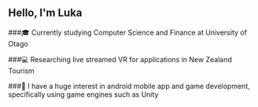 ## Hello, I'm Luka

###🎓 Currently studying Computer Science and Finance at University of Otago

###💻 Researching live streamed VR for applications in New Zealand Tourism 

###📱 I have a huge interest in android mobile app and game development, specifically using game engines such as Unity
<!--
**Luka-Didham/Luka-Didham** is a ✨ _special_ ✨ repository because its `README.md` (this file) appears on your GitHub profile.

Here are some ideas to get you started:

- 🔭 I’m currently working on ...
- 🌱 I’m currently learning ...
- 👯 I’m looking to collaborate on ...
- 🤔 I’m looking for help with ...
- 💬 Ask me about ...
- 📫 How to reach me: ...
- 😄 Pronouns: ...
- ⚡ Fun fact: ...
-->
